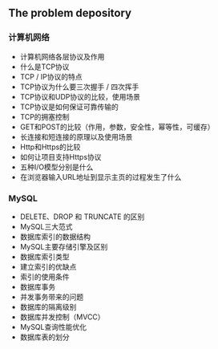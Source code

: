 ## The problem depository



### 计算机网络

- 计算机网络各层协议及作用
- 什么是TCP协议
- TCP / IP协议的特点
- TCP协议为什么要三次握手 / 四次挥手
- TCP协议和UDP协议的比较，使用场景
- TCP协议是如何保证可靠传输的
- TCP的拥塞控制
- GET和POST的比较（作用，参数，安全性，幂等性，可缓存）
- 长连接和短连接的原理以及使用场景
- Http和Https的比较
- 如何让项目支持Https协议
- 五种I/O模型分别是什么
- 在浏览器输入URL地址到显示主页的过程发生了什么



### MySQL

- DELETE、DROP 和 TRUNCATE 的区别
- MySQL三大范式
- 数据库索引的数据结构
- MySQL主要存储引擎及区别
- 数据库索引类型
- 建立索引的优缺点
- 索引的使用条件
- 数据库事务
- 并发事务带来的问题
- 数据库的隔离级别
- 数据库并发控制（MVCC）
- MySQL查询性能优化
- 数据库表的划分